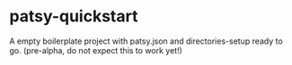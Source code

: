 patsy-quickstart
================

A empty boilerplate project with patsy.json and directories-setup ready to go. (pre-alpha, do not expect this to work yet!)
